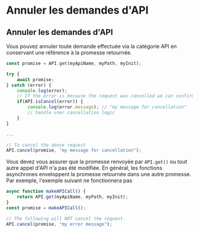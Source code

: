 # Annuler les demandes d'API

## Annuler les demandes d'API

Vous pouvez annuler toute demande effectuée via la catégorie API en conservant une référence à la promesse retournée.

```javascript
const promise = API.get(myApiName, myPath, myInit);

try {
    await promise;
} catch (error) {
    console.log(error);
    // If the error is because the request was cancelled we can confirm here.
    if(API.isCancel(error)) {
        console.log(error.message); // "my message for cancellation"
        // handle user cancellation logic
    }
}

...

// To cancel the above request
API.cancel(promise, "my message for cancellation");
```

Vous devez vous assurer que la promesse renvoyée par `API.get()` ou tout autre appel d'API n'a pas été modifiée. En général, les fonctions asynchrones enveloppent la promesse retournée dans une autre promesse. Par exemple, l'exemple suivant ne fonctionnera pas

```Javascript
async function makeAPICall() {
    return API.get(myApiName, myPath, myInit);
}
const promise = makeAPICall();

// The following will NOT cancel the request.
API.cancel(promise, "my error message");
```
